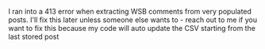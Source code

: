 I ran into a 413 error when extracting WSB comments from very populated posts. I'll fix this later unless someone else wants to - reach out to me if you want to fix this because my code will auto update the CSV starting from the last stored post
